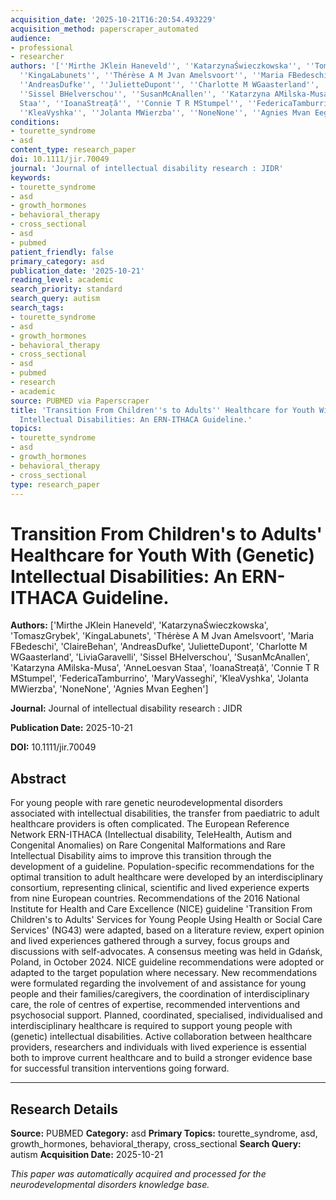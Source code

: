 ```yaml
---
acquisition_date: '2025-10-21T16:20:54.493229'
acquisition_method: paperscraper_automated
audience:
- professional
- researcher
authors: '[''Mirthe JKlein Haneveld'', ''KatarzynaŚwieczkowska'', ''TomaszGrybek'',
  ''KingaLabunets'', ''Thérèse A M Jvan Amelsvoort'', ''Maria FBedeschi'', ''ClaireBehan'',
  ''AndreasDufke'', ''JulietteDupont'', ''Charlotte M WGaasterland'', ''LiviaGaravelli'',
  ''Sissel BHelverschou'', ''SusanMcAnallen'', ''Katarzyna AMilska-Musa'', ''AnneLoesvan
  Staa'', ''IoanaStreață'', ''Connie T R MStumpel'', ''FedericaTamburrino'', ''MaryVasseghi'',
  ''KleaVyshka'', ''Jolanta MWierzba'', ''NoneNone'', ''Agnies Mvan Eeghen'']'
conditions:
- tourette_syndrome
- asd
content_type: research_paper
doi: 10.1111/jir.70049
journal: 'Journal of intellectual disability research : JIDR'
keywords:
- tourette_syndrome
- asd
- growth_hormones
- behavioral_therapy
- cross_sectional
- asd
- pubmed
patient_friendly: false
primary_category: asd
publication_date: '2025-10-21'
reading_level: academic
search_priority: standard
search_query: autism
search_tags:
- tourette_syndrome
- asd
- growth_hormones
- behavioral_therapy
- cross_sectional
- asd
- pubmed
- research
- academic
source: PUBMED via Paperscraper
title: 'Transition From Children''s to Adults'' Healthcare for Youth With (Genetic)
  Intellectual Disabilities: An ERN-ITHACA Guideline.'
topics:
- tourette_syndrome
- asd
- growth_hormones
- behavioral_therapy
- cross_sectional
type: research_paper
---
```


# Transition From Children's to Adults' Healthcare for Youth With (Genetic) Intellectual Disabilities: An ERN-ITHACA Guideline.

**Authors:** ['Mirthe JKlein Haneveld', 'KatarzynaŚwieczkowska', 'TomaszGrybek', 'KingaLabunets', 'Thérèse A M Jvan Amelsvoort', 'Maria FBedeschi', 'ClaireBehan', 'AndreasDufke', 'JulietteDupont', 'Charlotte M WGaasterland', 'LiviaGaravelli', 'Sissel BHelverschou', 'SusanMcAnallen', 'Katarzyna AMilska-Musa', 'AnneLoesvan Staa', 'IoanaStreață', 'Connie T R MStumpel', 'FedericaTamburrino', 'MaryVasseghi', 'KleaVyshka', 'Jolanta MWierzba', 'NoneNone', 'Agnies Mvan Eeghen']

**Journal:** Journal of intellectual disability research : JIDR

**Publication Date:** 2025-10-21

**DOI:** 10.1111/jir.70049

## Abstract

For young people with rare genetic neurodevelopmental disorders associated with intellectual disabilities, the transfer from paediatric to adult healthcare providers is often complicated. The European Reference Network ERN-ITHACA (Intellectual disability, TeleHealth, Autism and Congenital Anomalies) on Rare Congenital Malformations and Rare Intellectual Disability aims to improve this transition through the development of a guideline. Population-specific recommendations for the optimal transition to adult healthcare were developed by an interdisciplinary consortium, representing clinical, scientific and lived experience experts from nine European countries. Recommendations of the 2016 National Institute for Health and Care Excellence (NICE) guideline 'Transition From Children's to Adults' Services for Young People Using Health or Social Care Services' (NG43) were adapted, based on a literature review, expert opinion and lived experiences gathered through a survey, focus groups and discussions with self-advocates. A consensus meeting was held in Gdańsk, Poland, in October 2024. NICE guideline recommendations were adopted or adapted to the target population where necessary. New recommendations were formulated regarding the involvement of and assistance for young people and their families/caregivers, the coordination of interdisciplinary care, the role of centres of expertise, recommended interventions and psychosocial support. Planned, coordinated, specialised, individualised and interdisciplinary healthcare is required to support young people with (genetic) intellectual disabilities. Active collaboration between healthcare providers, researchers and individuals with lived experience is essential both to improve current healthcare and to build a stronger evidence base for successful transition interventions going forward.

---

## Research Details

**Source:** PUBMED
**Category:** asd
**Primary Topics:** tourette_syndrome, asd, growth_hormones, behavioral_therapy, cross_sectional
**Search Query:** autism
**Acquisition Date:** 2025-10-21

*This paper was automatically acquired and processed for the neurodevelopmental disorders knowledge base.*
